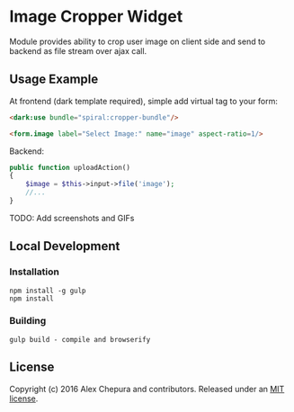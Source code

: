 # Image Cropper Widget
Module provides ability to crop user image on client side and send to backend as file stream over ajax call.

## Usage Example

At frontend (dark template required), simple add virtual tag to your form:

```html
<dark:use bundle="spiral:cropper-bundle"/>

<form.image label="Select Image:" name="image" aspect-ratio=1/>
```

Backend:
```php
public function uploadAction()
{
    $image = $this->input->file('image');
    //...
}
```

TODO: Add screenshots and GIFs


## Local Development

### Installation

    npm install -g gulp
    npm install

### Building

    gulp build - compile and browserify
    

## License

Copyright (c) 2016 Alex Chepura and contributors. Released under an [MIT license](https://github.com/ractivejs/ractive/blob/master/LICENSE.md).